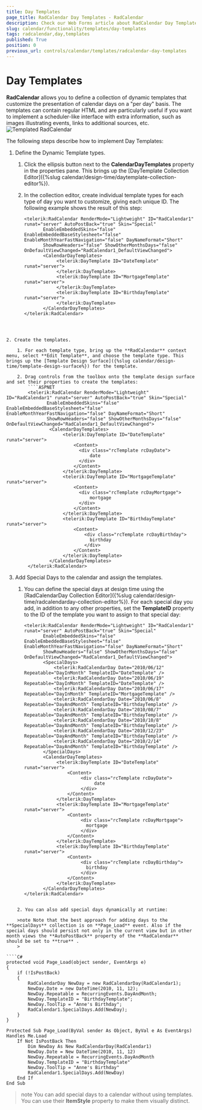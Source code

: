 ```yaml
---
title: Day Templates
page_title: RadCalendar Day Templates - RadCalendar
description: Check our Web Forms article about RadCalendar Day Templates.
slug: calendar/functionality/templates/day-templates
tags: radcalendar,day,templates
published: True
position: 0
previous_url: controls/calendar/templates/radcalendar-day-templates
---
```


# Day Templates



**RadCalendar** allows you to define a collection of dynamic templates that customize the presentation of calendar days on a "per day" basis. The templates can contain regular HTML and are particularly useful if you want to implement a scheduler-like interface with extra information, such as images illustrating events, links to additional sources, etc.
![Templated RadCalendar](images/calendar_SpecialDayTemplates.png)

The following steps describe how to implement Day Templates:

1. Define the Dynamic Template types.

    1. Click the ellipsis button next to the **CalendarDayTemplates** property in the properties pane. This brings up the [DayTemplate Collection Editor]({%slug calendar/design-time/daytemplate-collection-editor%}).
    
    2. In the collection editor, create individual template types for each type of day you want to customize, giving each unique ID. The following example shows the result of this step:
        ````ASPNET
        <telerik:RadCalendar RenderMode="Lightweight" ID="RadCalendar1" runat="server" AutoPostBack="true" Skin="Special"
               EnableEmbeddedSkins="false" EnableEmbeddedBaseStylesheet="false" EnableMonthYearFastNavigation="false" DayNameFormat="Short"
               ShowRowHeaders="false" ShowOtherMonthsDays="false" OnDefaultViewChanged="RadCalendar1_DefaultViewChanged">
               <CalendarDayTemplates>
                    <telerik:DayTemplate ID="DateTemplate" runat="server">
                    </telerik:DayTemplate>
                    <telerik:DayTemplate ID="MortgageTemplate" runat="server">
                    </telerik:DayTemplate>
                    <telerik:DayTemplate ID="BirthdayTemplate" runat="server">
                    </telerik:DayTemplate>
               </CalendarDayTemplates>
        </telerik:RadCalendar>
````



2. Create the templates.

    1. For each template type, bring up the **RadCalendar** context menu, select **Edit Template**, and choose the template type. This brings up the [Template Design Surface]({%slug calendar/design-time/template-design-surface%}) for the template.
    
    2. Drag controls from the toolbox onto the template design surface and set their properties to create the templates:
        ````ASPNET
        <telerik:RadCalendar RenderMode="Lightweight" ID="RadCalendar1" runat="server" AutoPostBack="true" Skin="Special"
               EnableEmbeddedSkins="false" EnableEmbeddedBaseStylesheet="false" EnableMonthYearFastNavigation="false" DayNameFormat="Short"
               ShowRowHeaders="false" ShowOtherMonthsDays="false" OnDefaultViewChanged="RadCalendar1_DefaultViewChanged">
                <CalendarDayTemplates>
                     <telerik:DayTemplate ID="DateTemplate" runat="server">
                         <Content>
                           <div class="rcTemplate rcDayDate">
                               date
                           </div>
                         </Content>
                     </telerik:DayTemplate>
                     <telerik:DayTemplate ID="MortgageTemplate" runat="server">
                         <Content>
                           <div class="rcTemplate rcDayMortgage">
                               mortgage
                           </div>
                         </Content>
                     </telerik:DayTemplate>
                     <telerik:DayTemplate ID="BirthdayTemplate" runat="server">
                         <Content>
                             <div class="rcTemplate rcDayBirthday">
                               birthday
                             </div>
                         </Content>
                     </telerik:DayTemplate>
                </CalendarDayTemplates>
        </telerik:RadCalendar>
````
    
    
    
3. Add Special Days to the calendar and assign the templates.

    1. You can define the special days at design time using the [RadCalendarDay Collection Editor]({%slug calendar/design-time/radcalendarday-collection-editor%}). For each special day you add, in addition to any other properties, set the **TemplateID** property to the ID of the template you want to assign to that special day:
        ````ASPNET
        <telerik:RadCalendar RenderMode="Lightweight" ID="RadCalendar1" runat="server" AutoPostBack="true" Skin="Special"
               EnableEmbeddedSkins="false" EnableEmbeddedBaseStylesheet="false" EnableMonthYearFastNavigation="false" DayNameFormat="Short"
               ShowRowHeaders="false" ShowOtherMonthsDays="false" OnDefaultViewChanged="RadCalendar1_DefaultViewChanged">
               <SpecialDays>
                   <telerik:RadCalendarDay Date="2010/06/12" Repeatable="DayInMonth" TemplateID="DateTemplate" />
                   <telerik:RadCalendarDay Date="2010/06/19" Repeatable="DayInMonth" TemplateID="DateTemplate" />
                   <telerik:RadCalendarDay Date="2010/06/17" Repeatable="DayInMonth" TemplateID="MortgageTemplate" />
                   <telerik:RadCalendarDay Date="2010/06/8" Repeatable="DayAndMonth" TemplateID="BirthdayTemplate" />
                   <telerik:RadCalendarDay Date="2010/08/7" Repeatable="DayAndMonth" TemplateID="BirthdayTemplate" />
                   <telerik:RadCalendarDay Date="2010/10/8" Repeatable="DayAndMonth" TemplateID="BirthdayTemplate" />
                   <telerik:RadCalendarDay Date="2010/12/23" Repeatable="DayAndMonth" TemplateID="BirthdayTemplate" />
                   <telerik:RadCalendarDay Date="2010/2/14" Repeatable="DayAndMonth" TemplateID="BirthdayTemplate" />
               </SpecialDays>
               <CalendarDayTemplates>
                    <telerik:DayTemplate ID="DateTemplate" runat="server">
                        <Content>
                             <div class="rcTemplate rcDayDate">
                                  date
                             </div>
                        </Content>
                    </telerik:DayTemplate>
                    <telerik:DayTemplate ID="MortgageTemplate" runat="server">
                        <Content>
                             <div class="rcTemplate rcDayMortgage">
                               mortgage
                             </div>
                        </Content>
                    </telerik:DayTemplate>
                    <telerik:DayTemplate ID="BirthdayTemplate" runat="server">
                        <Content>
                             <div class="rcTemplate rcDayBirthday">
                               birthday
                             </div>
                        </Content>
                    </telerik:DayTemplate>
               </CalendarDayTemplates>
        </telerik:RadCalendar>
````

    2. You can also add special days dynamically at runtime:

    >note Note that the best approach for adding days to the **SpecialDays** collection is on **Page_Load** event. Also if the special days should persist not only in the current view but in other month views the **AutoPostBack** property of the **RadCalendar** should be set to **true** .
    >

````C#
protected void Page_Load(object sender, EventArgs e)
{
    if (!IsPostBack)
    {
        RadCalendarDay NewDay = new RadCalendarDay(RadCalendar1);
        NewDay.Date = new DateTime(2010, 11, 12);
        NewDay.Repeatable = RecurringEvents.DayAndMonth;
        NewDay.TemplateID = "BirthdayTemplate";
        NewDay.ToolTip = "Anne's Birthday";
        RadCalendar1.SpecialDays.Add(NewDay);
    }
}
````
````VB.NET
Protected Sub Page_Load(ByVal sender As Object, ByVal e As EventArgs) Handles Me.Load
    If Not IsPostBack Then
        Dim NewDay As New RadCalendarDay(RadCalendar1)
        NewDay.Date = New DateTime(2010, 11, 12)
        NewDay.Repeatable = RecurringEvents.DayAndMonth
        NewDay.TemplateID = "BirthdayTemplate"
        NewDay.ToolTip = "Anne's Birthday"
        RadCalendar1.SpecialDays.Add(NewDay)
    End If
End Sub	
````



>note 
You can add special days to a calendar without using templates. You can use their **ItemStyle** property to make them visually distinct.
>


